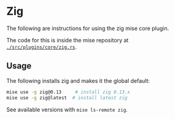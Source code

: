 # Zig

The following are instructions for using the zig mise core plugin.

The code for this is inside the mise repository at
[`./src/plugins/core/zig.rs`](https://github.com/jdx/mise/blob/main/src/plugins/core/zig.rs).

## Usage

The following installs zig and makes it the global default:

```sh
mise use -g zig@0.13     # install zig 0.13.x
mise use -g zig@latest  # install latest zig
```

See available versions with `mise ls-remote zig`.
